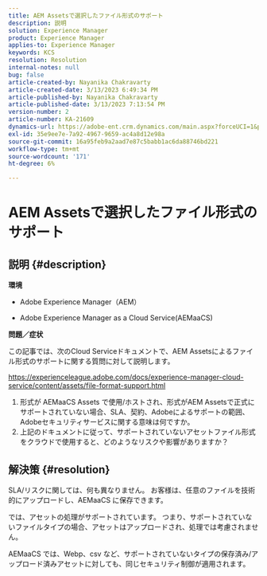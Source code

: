 ```yaml
---
title: AEM Assetsで選択したファイル形式のサポート
description: 説明
solution: Experience Manager
product: Experience Manager
applies-to: Experience Manager
keywords: KCS
resolution: Resolution
internal-notes: null
bug: false
article-created-by: Nayanika Chakravarty
article-created-date: 3/13/2023 6:49:34 PM
article-published-by: Nayanika Chakravarty
article-published-date: 3/13/2023 7:13:54 PM
version-number: 2
article-number: KA-21609
dynamics-url: https://adobe-ent.crm.dynamics.com/main.aspx?forceUCI=1&pagetype=entityrecord&etn=knowledgearticle&id=005662c9-cfc1-ed11-83ff-6045bd0065b6
exl-id: 35e9ee7e-7a92-4967-9659-ac4a8d12e98a
source-git-commit: 16a95feb9a2aad7e87c5babb1ac6da88746bd221
workflow-type: tm+mt
source-wordcount: '171'
ht-degree: 6%

---
```


# AEM Assetsで選択したファイル形式のサポート

## 説明 {#description}


<b>環境</b>

- Adobe Experience Manager（AEM）

- Adobe Experience Manager as a Cloud Service(AEMaaCS)

<b>問題／症状</b>

この記事では、次のCloud Serviceドキュメントで、AEM Assetsによるファイル形式のサポートに関する質問に対して説明します。

<https://experienceleague.adobe.com/docs/experience-manager-cloud-service/content/assets/file-format-support.html>


1. 形式が AEMaaCS Assets で使用/ホストされ、形式がAEM Assetsで正式にサポートされていない場合、SLA、契約、Adobeによるサポートの範囲、Adobeセキュリティサービスに関する意味は何ですか。
2. 上記のドキュメントに従って、サポートされていないアセットファイル形式をクラウドで使用すると、どのようなリスクや影響がありますか？



## 解決策 {#resolution}


SLA/リスクに関しては、何も異なりません。 お客様は、任意のファイルを技術的にアップロードし、AEMaaCS に保存できます。

では、アセットの処理がサポートされています。 つまり、サポートされていないファイルタイプの場合、アセットはアップロードされ、処理では考慮されません。

AEMaaCS では、Webp、csv など、サポートされていないタイプの保存済み/アップロード済みアセットに対しても、同じセキュリティ制御が適用されます。
